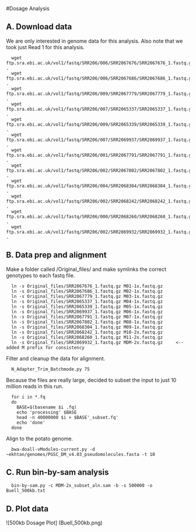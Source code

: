 #Dosage Analysis

## A. Download data

We are only interested in genome data for this analysis. Also note that we took just Read 1 for this analysis.

      
      wget ftp.sra.ebi.ac.uk/vol1/fastq/SRR206/006/SRR2067676/SRR2067676_1.fastq.gz .
      wget ftp.sra.ebi.ac.uk/vol1/fastq/SRR206/006/SRR2067686/SRR2067686_1.fastq.gz .
      wget ftp.sra.ebi.ac.uk/vol1/fastq/SRR206/009/SRR2067779/SRR2067779_1.fastq.gz .
      wget ftp.sra.ebi.ac.uk/vol1/fastq/SRR206/007/SRR2065337/SRR2065337_1.fastq.gz .
      wget ftp.sra.ebi.ac.uk/vol1/fastq/SRR206/009/SRR2065339/SRR2065339_1.fastq.gz .
      wget ftp.sra.ebi.ac.uk/vol1/fastq/SRR206/007/SRR2069937/SRR2069937_1.fastq.gz .
      wget ftp.sra.ebi.ac.uk/vol1/fastq/SRR206/001/SRR2067791/SRR2067791_1.fastq.gz .
      wget ftp.sra.ebi.ac.uk/vol1/fastq/SRR206/002/SRR2067802/SRR2067802_1.fastq.gz .
      wget ftp.sra.ebi.ac.uk/vol1/fastq/SRR206/004/SRR2068304/SRR2068304_1.fastq.gz .
      wget ftp.sra.ebi.ac.uk/vol1/fastq/SRR206/002/SRR2068242/SRR2068242_1.fastq.gz .
      wget ftp.sra.ebi.ac.uk/vol1/fastq/SRR206/000/SRR2068260/SRR2068260_1.fastq.gz .
      wget ftp.sra.ebi.ac.uk/vol1/fastq/SRR206/002/SRR2069932/SRR2069932_1.fastq.gz .
      


## B. Data prep and alignment

Make a folder called /Original_files/ and make symlinks the correct genotypes to each fastq file.

      
      ln -s Original_files/SRR2067676_1.fastq.gz M01-1x.fastq.gz
      ln -s Original_files/SRR2067686_1.fastq.gz M02-1x.fastq.gz
      ln -s Original_files/SRR2067779_1.fastq.gz M03-1x.fastq.gz
      ln -s Original_files/SRR2065337_1.fastq.gz M04-1x.fastq.gz
      ln -s Original_files/SRR2065339_1.fastq.gz M05-1x.fastq.gz
      ln -s Original_files/SRR2069937_1.fastq.gz M06-1x.fastq.gz
      ln -s Original_files/SRR2067791_1.fastq.gz M07-1x.fastq.gz
      ln -s Original_files/SRR2067802_1.fastq.gz M08-1x.fastq.gz
      ln -s Original_files/SRR2068304_1.fastq.gz M09-1x.fastq.gz
      ln -s Original_files/SRR2068242_1.fastq.gz M10-2x.fastq.gz
      ln -s Original_files/SRR2068260_1.fastq.gz M11-2x.fastq.gz
      ln -s Original_files/SRR2069932_1.fastq.gz MDM-2x.fastq.gz     <-- added M prefix for consistency
      

Filter and cleanup the data for alignment.

      
      N_Adapter_Trim_Batchmode.py 75
      

Because the files are really large, decided to subset the input to just 10 million reads in this run.

      
      for i in *.fq
      do
        BASE=$(basename $i .fq)
        echo 'processing' $BASE
        head -n 40000000 $i > $BASE'_subset.fq'
        echo 'done'
      done
      

Align to the potato genome.

      
      bwa-doall-vModules-current.py -d ~ekhtan/genomes/PGSC_DM_v4.03_pseudomolecules.fasta -t 10
      

## C. Run bin-by-sam analysis

      
      bin-by-sam.py -c MDM-2x_subset_aln.sam -b -s 500000 -o Buell_500kb.txt
      

## D. Plot data

![500kb Dosage Plot] (Buell_500kb.png)


